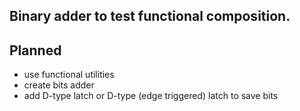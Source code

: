 ## Binary adder to test functional composition.

## Planned

- use functional utilities
- create bits adder
- add D-type latch or D-type (edge triggered) latch to save bits
